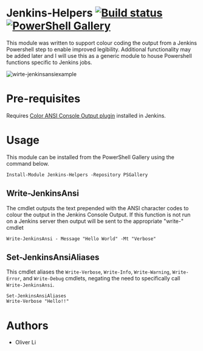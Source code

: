 # Jenkins-Helpers [![Build status](https://ci.appveyor.com/api/projects/status/50pw9dvc6f2h452i/branch/master?svg=true)](https://ci.appveyor.com/project/Oliver-Lii/jenkins-helpers/branch/master) [![PowerShell Gallery](https://img.shields.io/powershellgallery/v/Jenkins-Helpers.svg)]()
This module was written to support colour coding the output from a Jenkins Powershell step to enable improved legibility. Additional functionality may be added later and I will use this as a generic module to house Powershell functions specific to Jenkins jobs.

![wirte-jenkinsansiexample](https://user-images.githubusercontent.com/30263630/29353178-3898b282-8261-11e7-8967-06346f36f5b0.PNG)

# Pre-requisites
Requires [Color ANSI Console Output plugin](https://wiki.jenkins.io/display/JENKINS/AnsiColor+Plugin) installed in Jenkins.

# Usage
This module can be installed from the PowerShell Gallery using the command below.
```
Install-Module Jenkins-Helpers -Repository PSGallery
```
## Write-JenkinsAnsi
The cmdlet outputs the text prepended with the ANSI character codes to colour the output in the Jenkins Console Output. If this function is not run on a Jenkins server then output will be sent to the appropriate "write-" cmdlet

```
Write-JenkinsAnsi - Message "Hello World" -Mt "Verbose"
```

## Set-JenkinsAnsiAliases
This cmdlet aliases the `Write-Verbose`, `Write-Info`, `Write-Warning`, `Write-Error`, and `Write-Debug` cmdlets, negating the need to specifically call `Write-JenkinsAnsi`.

```
Set-JenkinsAnsiAliases
Write-Verbose "Hello!!"
```

# Authors
- Oliver Li
